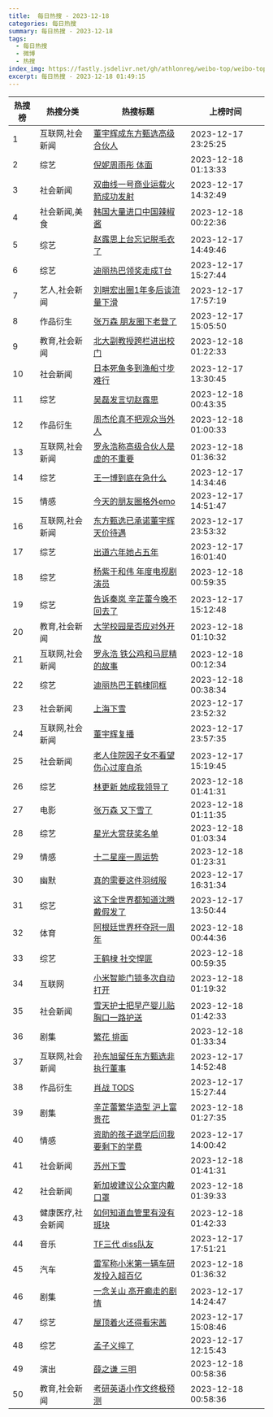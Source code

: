 ```yaml
---
title:  每日热搜 - 2023-12-18
categories: 每日热搜
summary: 每日热搜 - 2023-12-18
tags:
  - 每日热搜
  - 微博
  - 热搜
index_img: https://fastly.jsdelivr.net/gh/athlonreg/weibo-top/weibo-top.jpeg
excerpt: 每日热搜 - 2023-12-18 01:49:15
---
```


| 热搜榜 | 热搜分类 | 热搜标题 | 上榜时间 |
| --- | --- | --- | --- |
| 1 | 互联网,社会新闻 | [董宇辉成东方甄选高级合伙人](https://s.weibo.com/weibo%3Fq%3D%2523%E8%91%A3%E5%AE%87%E8%BE%89%E6%88%90%E4%B8%9C%E6%96%B9%E7%94%84%E9%80%89%E9%AB%98%E7%BA%A7%E5%90%88%E4%BC%99%E4%BA%BA%2523) | 2023-12-17 23:25:25 | 
| 2 | 综艺 | [倪妮周雨彤 体面](https://s.weibo.com/weibo%3Fq%3D%2523%E5%80%AA%E5%A6%AE%E5%91%A8%E9%9B%A8%E5%BD%A4%20%E4%BD%93%E9%9D%A2%2523) | 2023-12-18 01:13:33 | 
| 3 | 社会新闻 | [双曲线一号商业运载火箭成功发射](https://s.weibo.com/weibo%3Fq%3D%2523%E5%8F%8C%E6%9B%B2%E7%BA%BF%E4%B8%80%E5%8F%B7%E5%95%86%E4%B8%9A%E8%BF%90%E8%BD%BD%E7%81%AB%E7%AE%AD%E6%88%90%E5%8A%9F%E5%8F%91%E5%B0%84%2523) | 2023-12-17 14:32:49 | 
| 4 | 社会新闻,美食 | [韩国大量进口中国辣椒酱](https://s.weibo.com/weibo%3Fq%3D%2523%E9%9F%A9%E5%9B%BD%E5%A4%A7%E9%87%8F%E8%BF%9B%E5%8F%A3%E4%B8%AD%E5%9B%BD%E8%BE%A3%E6%A4%92%E9%85%B1%2523) | 2023-12-18 00:22:36 | 
| 5 | 综艺 | [赵露思上台忘记脱毛衣了](https://s.weibo.com/weibo%3Fq%3D%2523%E8%B5%B5%E9%9C%B2%E6%80%9D%E4%B8%8A%E5%8F%B0%E5%BF%98%E8%AE%B0%E8%84%B1%E6%AF%9B%E8%A1%A3%E4%BA%86%2523) | 2023-12-17 14:49:46 | 
| 6 | 综艺 | [迪丽热巴领奖走成T台](https://s.weibo.com/weibo%3Fq%3D%2523%E8%BF%AA%E4%B8%BD%E7%83%AD%E5%B7%B4%E9%A2%86%E5%A5%96%E8%B5%B0%E6%88%90T%E5%8F%B0%2523) | 2023-12-17 15:27:44 | 
| 7 | 艺人,社会新闻 | [刘畊宏出圈1年多后谈流量下滑](https://s.weibo.com/weibo%3Fq%3D%2523%E5%88%98%E7%95%8A%E5%AE%8F%E5%87%BA%E5%9C%881%E5%B9%B4%E5%A4%9A%E5%90%8E%E8%B0%88%E6%B5%81%E9%87%8F%E4%B8%8B%E6%BB%91%2523) | 2023-12-17 17:57:19 | 
| 8 | 作品衍生 | [张万森 朋友圈下老登了](https://s.weibo.com/weibo%3Fq%3D%2523%E5%BC%A0%E4%B8%87%E6%A3%AE%20%E6%9C%8B%E5%8F%8B%E5%9C%88%E4%B8%8B%E8%80%81%E7%99%BB%E4%BA%86%2523) | 2023-12-17 15:05:50 | 
| 9 | 教育,社会新闻 | [北大副教授跨栏进出校门](https://s.weibo.com/weibo%3Fq%3D%2523%E5%8C%97%E5%A4%A7%E5%89%AF%E6%95%99%E6%8E%88%E8%B7%A8%E6%A0%8F%E8%BF%9B%E5%87%BA%E6%A0%A1%E9%97%A8%2523) | 2023-12-18 01:22:33 | 
| 10 | 社会新闻 | [日本死鱼多到渔船寸步难行](https://s.weibo.com/weibo%3Fq%3D%2523%E6%97%A5%E6%9C%AC%E6%AD%BB%E9%B1%BC%E5%A4%9A%E5%88%B0%E6%B8%94%E8%88%B9%E5%AF%B8%E6%AD%A5%E9%9A%BE%E8%A1%8C%2523) | 2023-12-17 13:30:45 | 
| 11 | 综艺 | [吴磊发言切赵露思](https://s.weibo.com/weibo%3Fq%3D%2523%E5%90%B4%E7%A3%8A%E5%8F%91%E8%A8%80%E5%88%87%E8%B5%B5%E9%9C%B2%E6%80%9D%2523) | 2023-12-18 00:43:35 | 
| 12 | 作品衍生 | [周杰伦真不把观众当外人](https://s.weibo.com/weibo%3Fq%3D%2523%E5%91%A8%E6%9D%B0%E4%BC%A6%E7%9C%9F%E4%B8%8D%E6%8A%8A%E8%A7%82%E4%BC%97%E5%BD%93%E5%A4%96%E4%BA%BA%2523) | 2023-12-18 01:00:33 | 
| 13 | 互联网,社会新闻 | [罗永浩称高级合伙人是虚的不重要](https://s.weibo.com/weibo%3Fq%3D%2523%E7%BD%97%E6%B0%B8%E6%B5%A9%E7%A7%B0%E9%AB%98%E7%BA%A7%E5%90%88%E4%BC%99%E4%BA%BA%E6%98%AF%E8%99%9A%E7%9A%84%E4%B8%8D%E9%87%8D%E8%A6%81%2523) | 2023-12-18 01:36:32 | 
| 14 | 综艺 | [王一博到底在急什么](https://s.weibo.com/weibo%3Fq%3D%2523%E7%8E%8B%E4%B8%80%E5%8D%9A%E5%88%B0%E5%BA%95%E5%9C%A8%E6%80%A5%E4%BB%80%E4%B9%88%2523) | 2023-12-17 14:34:46 | 
| 15 | 情感 | [今天的朋友圈格外emo](https://s.weibo.com/weibo%3Fq%3D%2523%E4%BB%8A%E5%A4%A9%E7%9A%84%E6%9C%8B%E5%8F%8B%E5%9C%88%E6%A0%BC%E5%A4%96emo%2523) | 2023-12-17 14:51:47 | 
| 16 | 互联网,社会新闻 | [东方甄选已承诺董宇辉天价待遇](https://s.weibo.com/weibo%3Fq%3D%2523%E4%B8%9C%E6%96%B9%E7%94%84%E9%80%89%E5%B7%B2%E6%89%BF%E8%AF%BA%E8%91%A3%E5%AE%87%E8%BE%89%E5%A4%A9%E4%BB%B7%E5%BE%85%E9%81%87%2523) | 2023-12-17 23:53:32 | 
| 17 | 综艺 | [出道六年她占五年](https://s.weibo.com/weibo%3Fq%3D%2523%E5%87%BA%E9%81%93%E5%85%AD%E5%B9%B4%E5%A5%B9%E5%8D%A0%E4%BA%94%E5%B9%B4%2523) | 2023-12-17 16:01:40 | 
| 18 | 综艺 | [杨紫于和伟 年度电视剧演员](https://s.weibo.com/weibo%3Fq%3D%2523%E6%9D%A8%E7%B4%AB%E4%BA%8E%E5%92%8C%E4%BC%9F%20%E5%B9%B4%E5%BA%A6%E7%94%B5%E8%A7%86%E5%89%A7%E6%BC%94%E5%91%98%2523) | 2023-12-18 00:59:35 | 
| 19 | 综艺 | [告诉秦岚 辛芷蕾今晚不回去了](https://s.weibo.com/weibo%3Fq%3D%2523%E5%91%8A%E8%AF%89%E7%A7%A6%E5%B2%9A%20%E8%BE%9B%E8%8A%B7%E8%95%BE%E4%BB%8A%E6%99%9A%E4%B8%8D%E5%9B%9E%E5%8E%BB%E4%BA%86%2523) | 2023-12-17 15:12:48 | 
| 20 | 教育,社会新闻 | [大学校园是否应对外开放](https://s.weibo.com/weibo%3Fq%3D%2523%E5%A4%A7%E5%AD%A6%E6%A0%A1%E5%9B%AD%E6%98%AF%E5%90%A6%E5%BA%94%E5%AF%B9%E5%A4%96%E5%BC%80%E6%94%BE%2523) | 2023-12-18 01:10:32 | 
| 21 | 互联网,社会新闻 | [罗永浩 铁公鸡和马屁精的故事](https://s.weibo.com/weibo%3Fq%3D%2523%E7%BD%97%E6%B0%B8%E6%B5%A9%20%E9%93%81%E5%85%AC%E9%B8%A1%E5%92%8C%E9%A9%AC%E5%B1%81%E7%B2%BE%E7%9A%84%E6%95%85%E4%BA%8B%2523) | 2023-12-18 00:12:34 | 
| 22 | 综艺 | [迪丽热巴王鹤棣同框](https://s.weibo.com/weibo%3Fq%3D%2523%E8%BF%AA%E4%B8%BD%E7%83%AD%E5%B7%B4%E7%8E%8B%E9%B9%A4%E6%A3%A3%E5%90%8C%E6%A1%86%2523) | 2023-12-18 00:38:34 | 
| 23 | 社会新闻 | [上海下雪](https://s.weibo.com/weibo%3Fq%3D%2523%E4%B8%8A%E6%B5%B7%E4%B8%8B%E9%9B%AA%2523) | 2023-12-17 23:52:32 | 
| 24 | 互联网,社会新闻 | [董宇辉复播](https://s.weibo.com/weibo%3Fq%3D%2523%E8%91%A3%E5%AE%87%E8%BE%89%E5%A4%8D%E6%92%AD%2523) | 2023-12-17 23:57:35 | 
| 25 | 社会新闻 | [老人住院因子女不看望伤心过度自杀](https://s.weibo.com/weibo%3Fq%3D%2523%E8%80%81%E4%BA%BA%E4%BD%8F%E9%99%A2%E5%9B%A0%E5%AD%90%E5%A5%B3%E4%B8%8D%E7%9C%8B%E6%9C%9B%E4%BC%A4%E5%BF%83%E8%BF%87%E5%BA%A6%E8%87%AA%E6%9D%80%2523) | 2023-12-17 15:19:45 | 
| 26 | 综艺 | [林更新 她成我领导了](https://s.weibo.com/weibo%3Fq%3D%2523%E6%9E%97%E6%9B%B4%E6%96%B0%20%E5%A5%B9%E6%88%90%E6%88%91%E9%A2%86%E5%AF%BC%E4%BA%86%2523) | 2023-12-18 01:41:31 | 
| 27 | 电影 | [张万森 又下雪了](https://s.weibo.com/weibo%3Fq%3D%2523%E5%BC%A0%E4%B8%87%E6%A3%AE%20%E5%8F%88%E4%B8%8B%E9%9B%AA%E4%BA%86%2523) | 2023-12-18 01:11:35 | 
| 28 | 综艺 | [星光大赏获奖名单](https://s.weibo.com/weibo%3Fq%3D%2523%E6%98%9F%E5%85%89%E5%A4%A7%E8%B5%8F%E8%8E%B7%E5%A5%96%E5%90%8D%E5%8D%95%2523) | 2023-12-18 01:03:34 | 
| 29 | 情感 | [十二星座一周运势](https://s.weibo.com/weibo%3Fq%3D%2523%E5%8D%81%E4%BA%8C%E6%98%9F%E5%BA%A7%E4%B8%80%E5%91%A8%E8%BF%90%E5%8A%BF%2523) | 2023-12-18 01:23:31 | 
| 30 | 幽默 | [真的需要这件羽绒服](https://s.weibo.com/weibo%3Fq%3D%2523%E7%9C%9F%E7%9A%84%E9%9C%80%E8%A6%81%E8%BF%99%E4%BB%B6%E7%BE%BD%E7%BB%92%E6%9C%8D%2523) | 2023-12-17 16:31:34 | 
| 31 | 综艺 | [这下全世界都知道沈腾戴假发了](https://s.weibo.com/weibo%3Fq%3D%2523%E8%BF%99%E4%B8%8B%E5%85%A8%E4%B8%96%E7%95%8C%E9%83%BD%E7%9F%A5%E9%81%93%E6%B2%88%E8%85%BE%E6%88%B4%E5%81%87%E5%8F%91%E4%BA%86%2523) | 2023-12-17 13:50:44 | 
| 32 | 体育 | [阿根廷世界杯夺冠一周年](https://s.weibo.com/weibo%3Fq%3D%2523%E9%98%BF%E6%A0%B9%E5%BB%B7%E4%B8%96%E7%95%8C%E6%9D%AF%E5%A4%BA%E5%86%A0%E4%B8%80%E5%91%A8%E5%B9%B4%2523) | 2023-12-18 00:44:36 | 
| 33 | 综艺 | [王鹤棣 社交悍匪](https://s.weibo.com/weibo%3Fq%3D%2523%E7%8E%8B%E9%B9%A4%E6%A3%A3%20%E7%A4%BE%E4%BA%A4%E6%82%8D%E5%8C%AA%2523) | 2023-12-18 00:59:35 | 
| 34 | 互联网 | [小米智能门锁多次自动打开](https://s.weibo.com/weibo%3Fq%3D%2523%E5%B0%8F%E7%B1%B3%E6%99%BA%E8%83%BD%E9%97%A8%E9%94%81%E5%A4%9A%E6%AC%A1%E8%87%AA%E5%8A%A8%E6%89%93%E5%BC%80%2523) | 2023-12-18 01:19:32 | 
| 35 | 社会新闻 | [雪天护士把早产婴儿贴胸口一路护送](https://s.weibo.com/weibo%3Fq%3D%2523%E9%9B%AA%E5%A4%A9%E6%8A%A4%E5%A3%AB%E6%8A%8A%E6%97%A9%E4%BA%A7%E5%A9%B4%E5%84%BF%E8%B4%B4%E8%83%B8%E5%8F%A3%E4%B8%80%E8%B7%AF%E6%8A%A4%E9%80%81%2523) | 2023-12-18 01:42:33 | 
| 36 | 剧集 | [繁花 排面](https://s.weibo.com/weibo%3Fq%3D%2523%E7%B9%81%E8%8A%B1%20%E6%8E%92%E9%9D%A2%2523) | 2023-12-18 01:33:34 | 
| 37 | 互联网,社会新闻 | [孙东旭留任东方甄选非执行董事](https://s.weibo.com/weibo%3Fq%3D%2523%E5%AD%99%E4%B8%9C%E6%97%AD%E7%95%99%E4%BB%BB%E4%B8%9C%E6%96%B9%E7%94%84%E9%80%89%E9%9D%9E%E6%89%A7%E8%A1%8C%E8%91%A3%E4%BA%8B%2523) | 2023-12-17 14:52:48 | 
| 38 | 作品衍生 | [肖战 TODS](https://s.weibo.com/weibo%3Fq%3D%2523%E8%82%96%E6%88%98%20TODS%2523) | 2023-12-17 15:27:44 | 
| 39 | 剧集 | [辛芷蕾繁华造型 沪上富贵花](https://s.weibo.com/weibo%3Fq%3D%2523%E8%BE%9B%E8%8A%B7%E8%95%BE%E7%B9%81%E5%8D%8E%E9%80%A0%E5%9E%8B%20%E6%B2%AA%E4%B8%8A%E5%AF%8C%E8%B4%B5%E8%8A%B1%2523) | 2023-12-18 01:27:35 | 
| 40 | 情感 | [资助的孩子退学后问我要剩下的学费](https://s.weibo.com/weibo%3Fq%3D%2523%E8%B5%84%E5%8A%A9%E7%9A%84%E5%AD%A9%E5%AD%90%E9%80%80%E5%AD%A6%E5%90%8E%E9%97%AE%E6%88%91%E8%A6%81%E5%89%A9%E4%B8%8B%E7%9A%84%E5%AD%A6%E8%B4%B9%2523) | 2023-12-17 14:00:42 | 
| 41 | 社会新闻 | [苏州下雪](https://s.weibo.com/weibo%3Fq%3D%2523%E8%8B%8F%E5%B7%9E%E4%B8%8B%E9%9B%AA%2523) | 2023-12-18 01:41:31 | 
| 42 | 社会新闻 | [新加坡建议公众室内戴口罩](https://s.weibo.com/weibo%3Fq%3D%2523%E6%96%B0%E5%8A%A0%E5%9D%A1%E5%BB%BA%E8%AE%AE%E5%85%AC%E4%BC%97%E5%AE%A4%E5%86%85%E6%88%B4%E5%8F%A3%E7%BD%A9%2523) | 2023-12-18 01:39:33 | 
| 43 | 健康医疗,社会新闻 | [如何知道血管里有没有斑块](https://s.weibo.com/weibo%3Fq%3D%2523%E5%A6%82%E4%BD%95%E7%9F%A5%E9%81%93%E8%A1%80%E7%AE%A1%E9%87%8C%E6%9C%89%E6%B2%A1%E6%9C%89%E6%96%91%E5%9D%97%2523) | 2023-12-18 01:42:33 | 
| 44 | 音乐 | [TF三代 diss队友](https://s.weibo.com/weibo%3Fq%3D%2523TF%E4%B8%89%E4%BB%A3%20diss%E9%98%9F%E5%8F%8B%2523) | 2023-12-17 17:51:21 | 
| 45 | 汽车 | [雷军称小米第一辆车研发投入超百亿](https://s.weibo.com/weibo%3Fq%3D%2523%E9%9B%B7%E5%86%9B%E7%A7%B0%E5%B0%8F%E7%B1%B3%E7%AC%AC%E4%B8%80%E8%BE%86%E8%BD%A6%E7%A0%94%E5%8F%91%E6%8A%95%E5%85%A5%E8%B6%85%E7%99%BE%E4%BA%BF%2523) | 2023-12-18 01:36:32 | 
| 46 | 剧集 | [一念关山 高开癫走的剧情](https://s.weibo.com/weibo%3Fq%3D%2523%E4%B8%80%E5%BF%B5%E5%85%B3%E5%B1%B1%20%E9%AB%98%E5%BC%80%E7%99%AB%E8%B5%B0%E7%9A%84%E5%89%A7%E6%83%85%2523) | 2023-12-17 14:24:47 | 
| 47 | 综艺 | [屋顶着火还得看宋茜](https://s.weibo.com/weibo%3Fq%3D%2523%E5%B1%8B%E9%A1%B6%E7%9D%80%E7%81%AB%E8%BF%98%E5%BE%97%E7%9C%8B%E5%AE%8B%E8%8C%9C%2523) | 2023-12-17 15:08:46 | 
| 48 | 综艺 | [孟子义摔了](https://s.weibo.com/weibo%3Fq%3D%2523%E5%AD%9F%E5%AD%90%E4%B9%89%E6%91%94%E4%BA%86%2523) | 2023-12-17 12:15:43 | 
| 49 | 演出 | [薛之谦 三明](https://s.weibo.com/weibo%3Fq%3D%2523%E8%96%9B%E4%B9%8B%E8%B0%A6%20%E4%B8%89%E6%98%8E%2523) | 2023-12-18 00:58:36 | 
| 50 | 教育,社会新闻 | [考研英语小作文终极预测](https://s.weibo.com/weibo%3Fq%3D%2523%E8%80%83%E7%A0%94%E8%8B%B1%E8%AF%AD%E5%B0%8F%E4%BD%9C%E6%96%87%E7%BB%88%E6%9E%81%E9%A2%84%E6%B5%8B%2523) | 2023-12-18 00:58:36 | 

